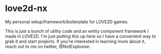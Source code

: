 # love2d-nx
My personal setup/framework/boilerplate for LOVE2D games.

This is just a bunch of utility code and an entity component framework I made in LOVE2D. I'm just putting this up here so I have a convenient way to grab it and start projects. If you're interested in learning more about it, reach out to me on twitter, @NotExplosive.
